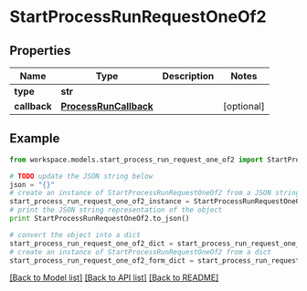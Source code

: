 # StartProcessRunRequestOneOf2


## Properties
Name | Type | Description | Notes
------------ | ------------- | ------------- | -------------
**type** | **str** |  | 
**callback** | [**ProcessRunCallback**](ProcessRunCallback.md) |  | [optional] 

## Example

```python
from workspace.models.start_process_run_request_one_of2 import StartProcessRunRequestOneOf2

# TODO update the JSON string below
json = "{}"
# create an instance of StartProcessRunRequestOneOf2 from a JSON string
start_process_run_request_one_of2_instance = StartProcessRunRequestOneOf2.from_json(json)
# print the JSON string representation of the object
print StartProcessRunRequestOneOf2.to_json()

# convert the object into a dict
start_process_run_request_one_of2_dict = start_process_run_request_one_of2_instance.to_dict()
# create an instance of StartProcessRunRequestOneOf2 from a dict
start_process_run_request_one_of2_form_dict = start_process_run_request_one_of2.from_dict(start_process_run_request_one_of2_dict)
```
[[Back to Model list]](../README.md#documentation-for-models) [[Back to API list]](../README.md#documentation-for-api-endpoints) [[Back to README]](../README.md)


